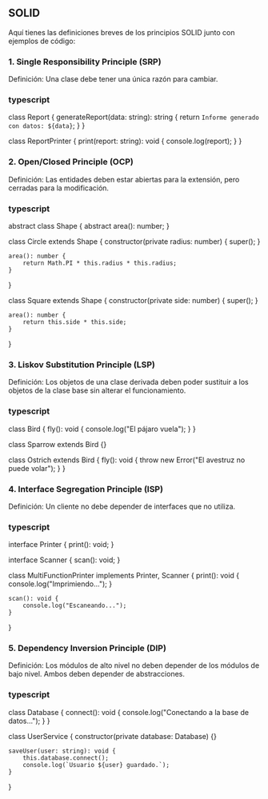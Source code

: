## SOLID

Aquí tienes las definiciones breves de los principios SOLID junto con ejemplos de código:

### 1. Single Responsibility Principle (SRP)
Definición: Una clase debe tener una única razón para cambiar.

### typescript
class Report {
    generateReport(data: string): string {
        return `Informe generado con datos: ${data}`;
    }
}

class ReportPrinter {
    print(report: string): void {
        console.log(report);
    }
}

### 2. Open/Closed Principle (OCP)
Definición: Las entidades deben estar abiertas para la extensión, pero cerradas para la modificación.

### typescript
abstract class Shape {
    abstract area(): number;
}

class Circle extends Shape {
    constructor(private radius: number) {
        super();
    }

    area(): number {
        return Math.PI * this.radius * this.radius;
    }
}

class Square extends Shape {
    constructor(private side: number) {
        super();
    }

    area(): number {
        return this.side * this.side;
    }
}

### 3. Liskov Substitution Principle (LSP)
Definición: Los objetos de una clase derivada deben poder sustituir a los objetos de la clase base sin alterar el funcionamiento.

### typescript
class Bird {
    fly(): void {
        console.log("El pájaro vuela");
    }
}

class Sparrow extends Bird {}

class Ostrich extends Bird {
    fly(): void {
        throw new Error("El avestruz no puede volar");
    }
}

### 4. Interface Segregation Principle (ISP)
Definición: Un cliente no debe depender de interfaces que no utiliza.

### typescript
interface Printer {
    print(): void;
}

interface Scanner {
    scan(): void;
}

class MultiFunctionPrinter implements Printer, Scanner {
    print(): void {
        console.log("Imprimiendo...");
    }

    scan(): void {
        console.log("Escaneando...");
    }
}

### 5. Dependency Inversion Principle (DIP)
Definición: Los módulos de alto nivel no deben depender de los módulos de bajo nivel. Ambos deben depender de abstracciones.

### typescript
class Database {
    connect(): void {
        console.log("Conectando a la base de datos...");
    }
}

class UserService {
    constructor(private database: Database) {}

    saveUser(user: string): void {
        this.database.connect();
        console.log(`Usuario ${user} guardado.`);
    }
}
